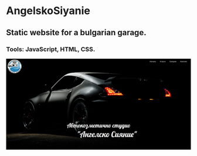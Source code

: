# AngelskoSiyanie
## Static website for a bulgarian garage.

### Tools: JavaScript, HTML, CSS.


![Image of Angelsko Siyanie](https://github.com/BojoZahariev/AngelskoSiyanie/blob/master/images/CaptureAngelskoSiyanie.PNG)
